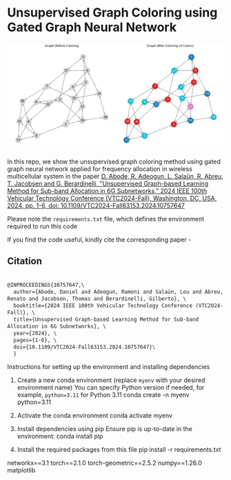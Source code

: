 # Unsupervised Graph Coloring using Gated Graph Neural Network

<p align="center">
  <img src="coloring_result.png" width="700" alt="GNN for wireless communication">
</p>

In this repo, we show the unsupervised graph coloring method using gated graph neural network applied for frequency allocation in wireless multicellular system in the paper [D. Abode, R. Adeogun, L. Salaün, R. Abreu, T. Jacobsen and G. Berardinelli, "Unsupervised Graph-based Learning Method for Sub-band Allocation in 6G Subnetworks," 2024 IEEE 100th Vehicular Technology Conference (VTC2024-Fall), Washington, DC, USA, 2024, pp. 1-6, doi: 10.1109/VTC2024-Fall63153.2024.10757647](https://arxiv.org/abs/2401.00950)

Please note the `requirements.txt` file, which defines the environment required to run this code

If you find the code useful, kindly cite the corresponding paper -

## Citation

```

@INPROCEEDINGS{10757647,\
  author={Abode, Daniel and Adeogun, Ramoni and Salaün, Lou and Abreu, Renato and Jacobsen, Thomas and Berardinelli, Gilberto}, \
  booktitle={2024 IEEE 100th Vehicular Technology Conference (VTC2024-Fall)}, \
  title={Unsupervised Graph-based Learning Method for Sub-band Allocation in 6G Subnetworks}, \
  year={2024}, \
  pages={1-6}, \
  doi={10.1109/VTC2024-Fall63153.2024.10757647}\
  }

```


Instructions for setting up the environment and installing dependencies

1. Create a new conda environment (replace `myenv` with your desired environment name)
    You can specify Python version if needed, for example, `python=3.11` for Python 3.11
   conda create -n myenv python=3.11

2. Activate the conda environment
    conda activate myenv

3. Install dependencies using pip
    Ensure pip is up-to-date in the environment: conda install pip

4. Install the required packages from this file
    pip install -r requirements.txt

networkx==3.1
torch==2.1.0
torch-geometric==2.5.2
numpy==1.26.0
matplotlib
